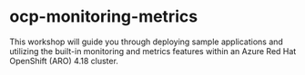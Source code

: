 # ocp-monitoring-metrics
This workshop will guide you through deploying sample applications and utilizing the built-in monitoring and metrics features within an Azure Red Hat OpenShift (ARO) 4.18 cluster.
